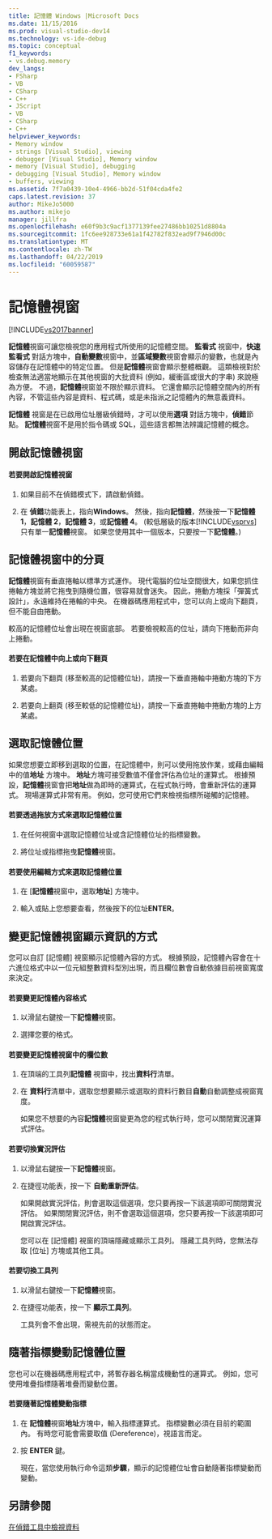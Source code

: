 ```yaml
---
title: 記憶體 Windows |Microsoft Docs
ms.date: 11/15/2016
ms.prod: visual-studio-dev14
ms.technology: vs-ide-debug
ms.topic: conceptual
f1_keywords:
- vs.debug.memory
dev_langs:
- FSharp
- VB
- CSharp
- C++
- JScript
- VB
- CSharp
- C++
helpviewer_keywords:
- Memory window
- strings [Visual Studio], viewing
- debugger [Visual Studio], Memory window
- memory [Visual Studio], debugging
- debugging [Visual Studio], Memory window
- buffers, viewing
ms.assetid: 7f7a0439-10e4-4966-bb2d-51f04cda4fe2
caps.latest.revision: 37
author: MikeJo5000
ms.author: mikejo
manager: jillfra
ms.openlocfilehash: e60f9b3c9acf1377139fee27486bb10251d8804a
ms.sourcegitcommit: 1fc6ee928733e61a1f42782f832ead9f7946d00c
ms.translationtype: MT
ms.contentlocale: zh-TW
ms.lasthandoff: 04/22/2019
ms.locfileid: "60059587"
---
```

# <a name="memory-windows"></a>記憶體視窗
[!INCLUDE[vs2017banner](../includes/vs2017banner.md)]

**記憶體**視窗可讓您檢視您的應用程式所使用的記憶體空間。 **監看式** 視窗中，**快速監看式** 對話方塊中，**自動變數**視窗中，並**區域變數**視窗會顯示的變數，也就是內容儲存在記憶體中的特定位置。 但是**記憶體**視窗會顯示整體概觀。 這類檢視對於檢查無法適當地顯示在其他視窗的大批資料 (例如，緩衝區或很大的字串) 來說極為方便。 不過，**記憶體**視窗並不限於顯示資料。 它還會顯示記憶體空間內的所有內容，不管這些內容是資料、程式碼，或是未指派之記憶體內的無意義資料。  
  
 **記憶體** 視窗是在已啟用位址層級偵錯時，才可以使用**選項** 對話方塊中，**偵錯**節點。 **記憶體**視窗不是用於指令碼或 SQL，這些語言都無法辨識記憶體的概念。  
  
## <a name="opening-a-memory-window"></a>開啟記憶體視窗  
  
#### <a name="to-open-a-memory-window"></a>若要開啟記憶體視窗  
  
1. 如果目前不在偵錯模式下，請啟動偵錯。  
  
2. 在 **偵錯**功能表上，指向**Windows**。 然後，指向**記憶體**，然後按一下**記憶體 1**，**記憶體 2**，**記憶體 3**，或**記憶體 4**。 (較低層級的版本[!INCLUDE[vsprvs](../includes/vsprvs-md.md)]只有單一**記憶體**視窗。 如果您使用其中一個版本，只要按一下**記憶體**。)  
  
## <a name="paging-in-the-memory-window"></a>記憶體視窗中的分頁  
 **記憶體**視窗有垂直捲軸以標準方式運作。 現代電腦的位址空間很大，如果您抓住捲軸方塊並將它拖曳到隨機位置，很容易就會迷失。 因此，捲動方塊採「彈簧式設計」，永遠維持在捲軸的中央。 在機器碼應用程式中，您可以向上或向下翻頁，但不能自由捲動。  
  
 較高的記憶體位址會出現在視窗底部。 若要檢視較高的位址，請向下捲動而非向上捲動。  
  
#### <a name="to-page-up-or-down-in-memory"></a>若要在記憶體中向上或向下翻頁  
  
1. 若要向下翻頁 (移至較高的記憶體位址)，請按一下垂直捲軸中捲動方塊的下方某處。  
  
2. 若要向上翻頁 (移至較低的記憶體位址)，請按一下垂直捲軸中捲動方塊的上方某處。  
  
## <a name="selecting-a-memory-location"></a>選取記憶體位置  
 如果您想要立即移到選取的位置，在記憶體中，則可以使用拖放作業，或藉由編輯中的值**地址** 方塊中。 **地址**方塊可接受數值不僅會評估為位址的運算式。 根據預設，**記憶體**視窗會把**地址**做為即時的運算式，在程式執行時，會重新評估的運算式。 現場運算式非常有用。 例如，您可使用它們來檢視指標所碰觸的記憶體。  
  
#### <a name="to-select-a-memory-location-by-dragging-and-dropping"></a>若要透過拖放方式來選取記憶體位置  
  
1. 在任何視窗中選取記憶體位址或含記憶體位址的指標變數。  
  
2. 將位址或指標拖曳**記憶體**視窗。  
  
#### <a name="to-select-a-memory-location-by-editing"></a>若要使用編輯方式來選取記憶體位置  
  
1. 在 [**記憶體**視窗中，選取**地址**] 方塊中。  
  
2. 輸入或貼上您想要查看，然後按下的位址**ENTER**。  
  
## <a name="changing-the-way-the-memory-window-displays-information"></a>變更記憶體視窗顯示資訊的方式  
 您可以自訂 [記憶體] 視窗顯示記憶體內容的方式。 根據預設，記憶體內容會在十六進位格式中以一位元組整數資料型別出現，而且欄位數會自動依據目前視窗寬度來決定。  
  
#### <a name="to-change-the-format-of-the-memory-contents"></a>若要變更記憶體內容格式  
  
1. 以滑鼠右鍵按一下**記憶體**視窗。  
  
2. 選擇您要的格式。  
  
#### <a name="to-change-the-number-of-columns-in-the-memory-window"></a>若要變更記憶體視窗中的欄位數  
  
1. 在頂端的工具列**記憶體** 視窗中，找出**資料行**清單。  
  
2. 在 **資料行**清單中，選取您想要顯示或選取的資料行數目**自動**自動調整成視窗寬度。  
  
   如果您不想要的內容**記憶體**視窗變更為您的程式執行時，您可以關閉實況運算式評估。  
  
#### <a name="to-toggle-live-evaluation"></a>若要切換實況評估  
  
1. 以滑鼠右鍵按一下**記憶體**視窗。  
  
2. 在捷徑功能表，按一下 **自動重新評估**。  
  
    如果開啟實況評估，則會選取這個選項，您只要再按一下該選項即可關閉實況評估。 如果關閉實況評估，則不會選取這個選項，您只要再按一下該選項即可開啟實況評估。  
  
   您可以在 [記憶體] 視窗的頂端隱藏或顯示工具列。 隱藏工具列時，您無法存取 [位址] 方塊或其他工具。  
  
#### <a name="to-toggle-the-toolbar"></a>若要切換工具列  
  
1. 以滑鼠右鍵按一下**記憶體**視窗。  
  
2. 在捷徑功能表，按一下 **顯示工具列**。  
  
     工具列會不會出現，需視先前的狀態而定。  
  
## <a name="following-a-pointer-through-memory"></a>隨著指標變動記憶體位置  
 您也可以在機器碼應用程式中，將暫存器名稱當成機動性的運算式。 例如，您可使用堆疊指標隨著堆疊而變動位置。  
  
#### <a name="to-follow-a-pointer-through-memory"></a>若要隨著記憶體變動指標  
  
1. 在 **記憶體**視窗**地址**方塊中，輸入指標運算式。 指標變數必須在目前的範圍內。 有時您可能會需要取值 (Dereference)，視語言而定。  
  
2. 按 **ENTER** 鍵。  
  
     現在，當您使用執行命令這類**步驟**，顯示的記憶體位址會自動隨著指標變動而變動。  
  
## <a name="see-also"></a>另請參閱  
 [在偵錯工具中檢視資料](../debugger/viewing-data-in-the-debugger.md)
